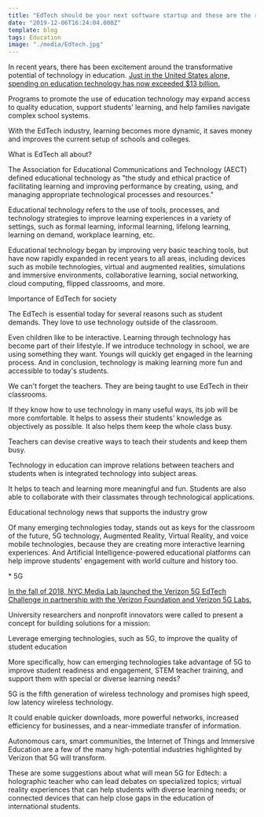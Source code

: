```yaml
---
title: "EdTech should be your next software startup and these are the reasons why"
date: "2019-12-06T16:24:04.000Z"
template: blog
tags: Education
image: "./media/Edtech.jpg"
---
```



In recent years, there has been excitement around the transformative potential of technology in education. [Just in the United States alone, spending on education technology has now exceeded $13 billion.](https://anadea.info/blog/technology-trends-in-education)

Programs to promote the use of education technology may expand access to quality education, support students’ learning, and help families navigate complex school systems. 

With the EdTech industry, learning becomes more dynamic, it saves money and improves the current setup of schools and colleges.

<title-2>What is EdTech all about?</title-2>

The Association for Educational Communications and Technology (AECT) defined educational technology as "the study and ethical practice of facilitating learning and improving performance by creating, using, and managing appropriate technological processes and resources."

Educational technology refers to the use of tools, processes, and technology strategies to improve learning experiences in a variety of settings, such as formal learning, informal learning, lifelong learning, learning on demand, workplace learning, etc. 

Educational technology began by improving very basic teaching tools, but have now rapidly expanded in recent years to all areas, including devices such as mobile technologies, virtual and augmented realities, simulations and immersive environments, collaborative learning, social networking, cloud computing, flipped classrooms, and more.

<title-2>Importance of EdTech for society</title-2>

The EdTech is essential today for several reasons such as student demands. They love to use technology outside of the classroom. 

Even children like to be interactive. Learning through technology has become part of their lifestyle. If we introduce technology in school, we are using something they want. Youngs will quickly get engaged in the learning process. And in conclusion, technology is making learning more fun and accessible to today's students.

We can't forget the teachers. They are being taught to use EdTech in their classrooms. 

If they know how to use technology in many useful ways, its job will be more comfortable. It helps to assess their students' knowledge as objectively as possible. It also helps them keep the whole class busy.

Teachers can devise creative ways to teach their students and keep them busy. 

Technology in education can improve relations between teachers and students when is integrated technology into subject areas.

It helps to teach and learning more meaningful and fun. Students are also able to collaborate with their classmates through technological applications. 

<title-2>Educational technology news that supports the industry grow</title-2>

Of many emerging technologies today, stands out as keys for the classroom of the future, 5G technology, Augmented Reality, Virtual Reality, and voice mobile technologies, because they are creating more interactive learning experiences. And Artificial Intelligence-powered educational platforms can help improve students' engagement with world culture and history too. 

<title-3>* 5G</title-3>

[In the fall of 2018, NYC Media Lab launched the Verizon 5G EdTech Challenge in partnership with the Verizon Foundation and Verizon 5G Labs.](https://nycmedialab.org/recent-projects/2018/10/17/verizon-5g-edtech-challenge)

University researchers and nonprofit innovators were called to present a concept for building solutions for a mission: 

Leverage emerging technologies, such as 5G, to improve the quality of student education 

More specifically, how can emerging technologies take advantage of 5G to improve student readiness and engagement, STEM teacher training, and support them with special or diverse learning needs? 

5G is the fifth generation of wireless technology and promises high speed, low latency wireless technology. 

It could enable quicker downloads, more powerful networks, increased efficiency for businesses, and a near-immediate transfer of information. 

Autonomous cars, smart communities, the Internet of Things and Immersive Education are a few of the many high-potential industries highlighted by Verizon that 5G will transform. 

These are some suggestions about what will mean 5G for Edtech: a holographic teacher who can lead debates on specialized topics; virtual reality experiences that can help students with diverse learning needs; or connected devices that can help close gaps in the education of international students.






